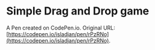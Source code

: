 # Simple Drag and Drop game

A Pen created on CodePen.io. Original URL: [https://codepen.io/isladjan/pen/rPzRNo](https://codepen.io/isladjan/pen/rPzRNo).


